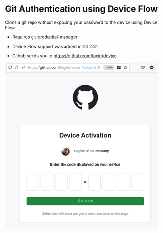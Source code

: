 # Git Authentication using Device Flow

Clone a git repo without exposing your password to the device using Device Flow.

- Requires [git-credential-manager](git-credential-manager.md)

- Device Flow support was added in Git 2.31
- Github sends you to https://github.com/login/device

![](assets/Pasted%20image%2020231219163009.png)
